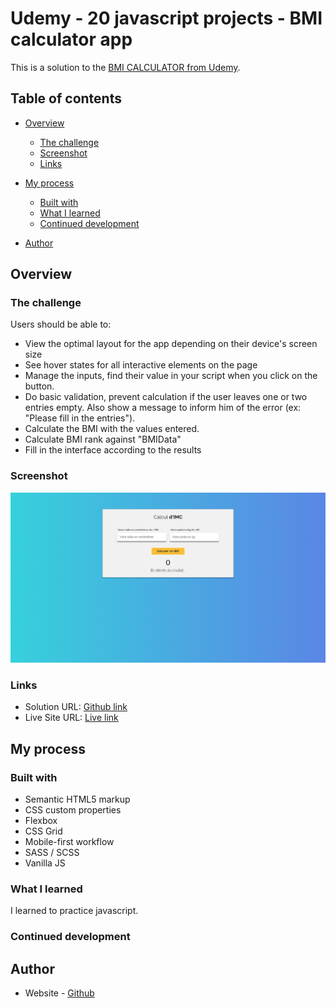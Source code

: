 # Udemy - 20 javascript projects - BMI calculator app

This is a solution to the [BMI CALCULATOR from Udemy](https://www.udemy.com/course/20-projets-en-javascript/).

## Table of contents

- [Overview](#overview)
  - [The challenge](#the-challenge)
  - [Screenshot](#screenshot)
  - [Links](#links)
- [My process](#my-process)

  - [Built with](#built-with)
  - [What I learned](#what-i-learned)
  - [Continued development](#continued-development)

- [Author](#author)

## Overview

### The challenge

Users should be able to:

- View the optimal layout for the app depending on their device's screen size
- See hover states for all interactive elements on the page
- Manage the inputs, find their value in your script when you click on the button.
- Do basic validation, prevent calculation if the user leaves one or two entries empty.
  Also show a message to inform him of the error (ex: "Please fill in the entries").
- Calculate the BMI with the values ​​entered.
- Calculate BMI rank against "BMIData"
- Fill in the interface according to the results

### Screenshot

![](./consignes/maquette.png)

### Links

- Solution URL: [Github link](https://github.com/Stv-devl/Tip-calculator-app)
- Live Site URL: [Live link]()

## My process

### Built with

- Semantic HTML5 markup
- CSS custom properties
- Flexbox
- CSS Grid
- Mobile-first workflow
- SASS / SCSS
- Vanilla JS

### What I learned

I learned to practice javascript.

### Continued development

## Author

- Website - [Github](https://github.com/Stv-devl)
